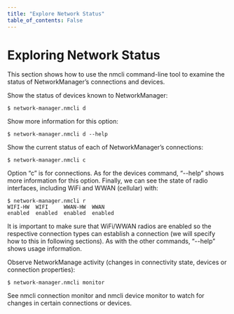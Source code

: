```yaml
---
title: "Explore Network Status"
table_of_contents: False
---
```


# Exploring Network Status

This section shows how to use the nmcli command-line tool to examine the status
of NetworkManager’s connections and devices.

Show the status of devices known to NetworkManager:

```
$ network-manager.nmcli d
```

Show more information for this option:

```
$ network-manager.nmcli d --help
```

Show the current status of each of NetworkManager’s connections:

```
$ network-manager.nmcli c
```

Option “c” is for connections. As for the devices command, “--help” shows more
information for this option. Finally, we can see the state of radio interfaces,
including WiFi and WWAN (cellular) with:

```
$ network-manager.nmcli r
WIFI-HW  WIFI     WWAN-HW  WWAN    
enabled  enabled  enabled  enabled
```

It is important to make sure that WiFi/WWAN radios are enabled so the respective
connection types can establish a connection (we will specify how to this in
following sections). As with the other commands, “--help” shows usage information.

Observe NetworkManage activity (changes in connectivity state, devices or
connection properties):

```
$ network-manager.nmcli monitor
```

See nmcli connection monitor and nmcli device monitor to watch for changes in
certain connections or devices.
